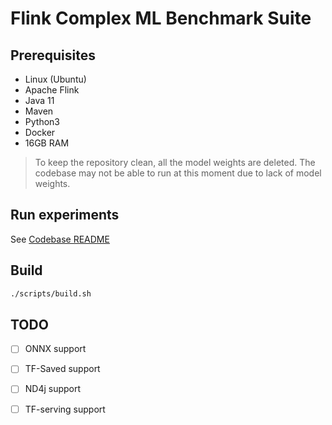# Flink Complex ML Benchmark Suite

## Prerequisites

- Linux (Ubuntu)
- Apache Flink
- Java 11
- Maven
- Python3
- Docker
- 16GB RAM

> To keep the repository clean, all the model weights are deleted. The codebase may not be able to run at this moment due to lack of model weights.

## Run experiments
See [Codebase README](./codebase/flink-complex-ml-benchmark/README.md)

## Build
```bash
./scripts/build.sh
```

## TODO
- [ ] ONNX support
- [ ] TF-Saved support
- [ ] ND4j support
- [ ] TF-serving support

